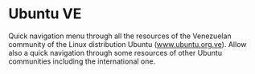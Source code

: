 # Ubuntu VE

Quick navigation menu through all the resources of the Venezuelan community of the Linux distribution Ubuntu (www.ubuntu.org.ve). Allow also a quick navigation through some resources of other Ubuntu communities including the international one.


